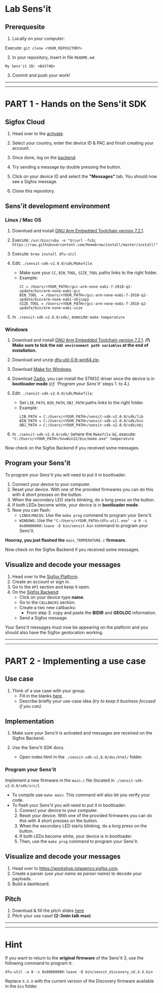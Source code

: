 # Lab Sens'it

## Prerequesite

1. Locally on your computer: 

Execute: `git clone <YOUR_REPOSITORY>`

2. In your repository, insert in file `README.md`:
```
My Sens'it ID: <B4374D>
```
3. Commit and push your work!

---
---

# PART 1 - Hands on the Sens'it SDK

## Sigfox Cloud

1.  Head over to the [activate](https://buy.sigfox.com/activate).

2. Select your country, enter the device ID & PAC and finish creating your account.

3. Once done, log on the [backend](https://backend.sigfox.com/).

4. Try sending a message by double pressing the button.

5. Click on your device ID and select the **"Messages"** tab. You should now see a Sigfox message.

6. Clone this repository.

## Sens'it development environment

### Linux / Mac OS

1. Download and install [GNU Arm Embedded Toolchain version 7.2.1](https://developer.arm.com/open-source/gnu-toolchain/gnu-rm/downloads).

3. Execute: `/usr/bin/ruby -e "$(curl -fsSL https://raw.githubusercontent.com/Homebrew/install/master/install)"`

4. Execute: `brew install dfu-util`

5. Edit: `./sensit-sdk-v2.0.0/sdk/Makefile`:

    - Make sure your `CC`, `BIN_TOOL`, `SIZE_TOOL` paths links to the right folder.
    - Example:
        ```
        CC = /Users/<YOUR_PATH>/gcc-arm-none-eabi-7-2018-q2-update/bin/arm-none-eabi-gcc
        BIN_TOOL  = /Users/<YOUR_PATH>/gcc-arm-none-eabi-7-2018-q2-update/bin/arm-none-eabi-objcopy
        SIZE_TOOL = /Users/<YOUR_PATH>/gcc-arm-none-eabi-7-2018-q2-update/bin/arm-none-eabi-size
        ```

6. In `./sensit-sdk-v2.0.0/sdk/`, execute: `make temperature`

### Windows

1. Download and install [GNU Arm Embedded Toolchain version 7.2.1](https://developer.arm.com/open-source/gnu-toolchain/gnu-rm/downloads). **/!\ Make sure to tick the `Add environment path variables` at the end of installation.**

2. Download and unzip [dfu-util-0.9-win64.zip](http://dfu-util.sourceforge.net/releases/).

3. Download [Make for Windows](http://gnuwin32.sourceforge.net/downlinks/make.php).

4. Download [Zadig](https://zadig.akeo.ie/), you can install the STM32 driver once the device is in **bootloader mode** (_cf. 'Program your Sens'it'_ steps 1. to 4.).

5. Edit: `./sensit-sdk-v2.0.0/sdk/Makefile`:

    - Set `LIB_PATH`, `BIN_PATH`, `OBJ_PATH` paths links to the right folder.
    - Example:
        ```
        LIB_PATH = C:/Users/<YOUR_PATH>/sensit-sdk-v2.0.0/sdk/lib
        BIN_PATH = C:/Users/<YOUR_PATH>/sensit-sdk-v2.0.0/sdk/bin
        OBJ_PATH = C:/Users/<YOUR_PATH>/sensit-sdk-v2.0.0/sdk/obj
        ```

6. In `./sensit-sdk-v2.0.0/sdk/` (where the `Makefile` is), execute: `"C:/Users/<YOUR_PATH>/GnuWin32/bin/make.exe" temperature`

Now check on the Sigfox Backend if you received some messages.

## Program your Sens'it

To program your Sens'it you will need to put it in bootloader:

1. Connect your device to your computer.
2. Reset your device. With one of the provided firmwares you can do this with 4 short presses on the button.
3. When the secondary LED starts blinking, do a long press on the button.
4. If both LEDs become white, your device is in **bootloader mode**.
5. Now you can flash:
    - `LINUX/MACOS`: Use the `make prog` command to program your Sens'it.
    - `WINDOWS`: Use the `"C:/Users/<YOUR_PATH>/dfu-util.exe" -a 0 -s 0x08000000:leave -D bin/sensit.bin` command to program your Sens'it.

**Hourray, you just flashed the** `main_TEMPERATURE.c` **firmware.**

Now check on the Sigfox Backend if you received some messages.

## Visualize and decode your messages

1. Head over to the [Sigfox Platform](https://workshop.iotagency.sigfox.com/).
2. Create an account or sign in.
3. Go to the `API` section and keep it open.
4. On the [Sigfox Backend](https://backend.sigfox.com/devicetype/list):
    - Click on your device type **name**.
    - Go to the `CALLBACKS` section.
    - Create a two new callbacks:
        * From step 3. copy and paste the **BIDIR** and **GEOLOC** information.
    - Send a Sigfox message.

Your Sens'it messages must now be appearing on the platform and you should also have the Sigfox geolocation working.

---
---

# PART 2 - Implementing a use case

## Use case

1. Think of a use case with your group.
    - Fill in the blanks [here](https://goo.gl/remJnJ).
    - Describe briefly your use-case idea _(try to keep it business focused if you can)_.

## Implementation

1. Make sure your Sens’it is activated and messages are received on the Sigfox Backend.

2. Use the Sens’it SDK docs.
    - Open index.html in the `./sensit-sdk-v2.0.0/doc/html/` folder.
    
### Program your Sens'it

Implement a new firmware in the `main.c` file (located in `./sensit-sdk-v2.0.0/sdk/src/`).

- To compile use `make main`. This command will also let you verify your code.
- To flash your Sens'it you will need to put it in bootloader:
    1. Connect your device to your computer.
    2. Reset your device. With one of the provided firmwares you can do this with 4 short presses on the button.
    3. When the secondary LED starts blinking, do a long press on the button.
    4. If both LEDs become white, your device is in bootloader.
    5. Then, use the `make prog` command to program your Sens'it.

## Visualize and decode your messages

1. Head over to https://workshop.iotagency.sigfox.com.
2. Create a parser _(use your name as parser name)_ to decode your payloads.
3. Build a dashboard.

## Pitch

1. Download & fill the pitch slides [here](https://goo.gl/E6et8W)
2. Pitch your use case! **(2-3min talk max)**

---
---

# Hint

If you want to return to the **original firmware** of the Sens'it 3, use the following command to program it:
```
dfu-util -a 0 -s 0x08000000:leave -D bin/sensit_discovery_vX.X.X.bin
```
Replace `X.X.X` with the current version of the Discovery firmware available in the `bin` folder.
